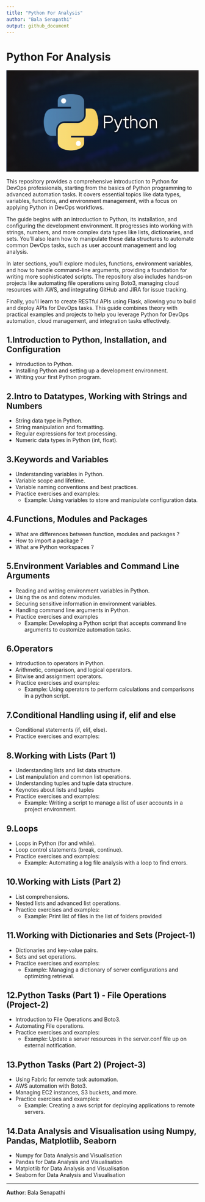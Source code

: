 ```yaml
---
title: "Python For Analysis"
author: "Bala Senapathi"
output: github_document
---
```


# Python For Analysis

![Python](https://github.com/balusena/logistics/blob/main/Python_For_Analysis/python.png)

This repository provides a comprehensive introduction to Python for DevOps professionals, starting from the basics of 
Python programming to advanced automation tasks. It covers essential topics like data types, variables, functions, and 
environment management, with a focus on applying Python in DevOps workflows.

The guide begins with an introduction to Python, its installation, and configuring the development environment. It 
progresses into working with strings, numbers, and more complex data types like lists, dictionaries, and sets. You'll 
also learn how to manipulate these data structures to automate common DevOps tasks, such as user account management and
log analysis.

In later sections, you’ll explore modules, functions, environment variables, and how to handle command-line arguments, 
providing a foundation for writing more sophisticated scripts. The repository also includes hands-on projects like 
automating file operations using Boto3, managing cloud resources with AWS, and integrating GitHub and JIRA for issue 
tracking.

Finally, you'll learn to create RESTful APIs using Flask, allowing you to build and deploy APIs for DevOps tasks. This
guide combines theory with practical examples and projects to help you leverage Python for DevOps automation, cloud 
management, and integration tasks effectively.

## 1.Introduction to Python, Installation, and Configuration
- Introduction to Python.
- Installing Python and setting up a development environment.
- Writing your first Python program.

## 2.Intro to Datatypes, Working with Strings and Numbers
- String data type in Python.
- String manipulation and formatting.
- Regular expressions for text processing.
- Numeric data types in Python (int, float).
 
## 3.Keywords and Variables
- Understanding variables in Python.
- Variable scope and lifetime.
- Variable naming conventions and best practices.
- Practice exercises and examples:
  - Example: Using variables to store and manipulate configuration data.

## 4.Functions, Modules and Packages
- What are differences between function, modules and packages ?
- How to import a package ?
- What are Python workspaces ?

## 5.Environment Variables and Command Line Arguments
- Reading and writing environment variables in Python.
- Using the os and dotenv modules.
- Securing sensitive information in environment variables.
- Handling command line arguments in Python.
- Practice exercises and examples
  - Example: Developing a Python script that accepts command line arguments to customize automation tasks.

## 6.Operators
- Introduction to operators in Python.
- Arithmetic, comparison, and logical operators.
- Bitwise and assignment operators.
- Practice exercises and examples:
  - Example: Using operators to perform calculations and comparisons in a python script.

## 7.Conditional Handling using if, elif and else
- Conditional statements (if, elif, else).
- Practice exercises and examples:

## 8.Working with Lists (Part 1)
- Understanding lists and list data structure.
- List manipulation and common list operations.
- Understanding tuples and tuple data structure.
- Keynotes about lists and tuples
- Practice exercises and examples:
  - Example: Writing a script to manage a list of user accounts in a project environment.
  
## 9.Loops
- Loops in Python (for and while).
- Loop control statements (break, continue).
- Practice exercises and examples:
  - Example: Automating a log file analysis with a loop to find errors.

## 10.Working with Lists (Part 2)
- List comprehensions.
- Nested lists and advanced list operations.
- Practice exercises and examples:
  - Example: Print list of files in the list of folders provided

## 11.Working with Dictionaries and Sets (Project-1)
- Dictionaries and key-value pairs.
- Sets and set operations.
- Practice exercises and examples:
  - Example: Managing a dictionary of server configurations and optimizing retrieval.

## 12.Python Tasks (Part 1) - File Operations (Project-2)
- Introduction to File Operations and Boto3.
- Automating File operations.
- Practice exercises and examples:
  - Example: Update a server resources in the server.conf file up on external notification.

## 13.Python Tasks (Part 2) (Project-3)
- Using Fabric for remote task automation.
- AWS automation with Boto3.
- Managing EC2 instances, S3 buckets, and more.
- Practice exercises and examples:
  - Example: Creating a aws script for deploying applications to remote servers.

## 14.Data Analysis and Visualisation using Numpy, Pandas, Matplotlib, Seaborn
- Numpy for Data Analysis and Visualisation
- Pandas for Data Analysis and Visualisation
- Matplotlib for Data Analysis and Visualisation
- Seaborn for Data Analysis and Visualisation

---

**Author**: Bala Senapathi
